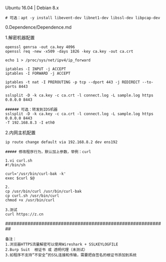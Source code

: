 Ubuntu 16.04 | Debian 8.x

```
# 可选：apt -y install libevent-dev libnet1-dev libssl-dev libpcap-dev
```

0.Dependence/Dependence.md

1.解密机器配置
```
openssl genrsa -out ca.key 4096
openssl req -new -x509 -days 1826 -key ca.key -out ca.crt

echo 1 > /proc/sys/net/ipv4/ip_forward

iptables -I INPUT -j ACCEPT
iptables -I FORWARD -j ACCEPT

iptables -t nat -I PREROUTING -p tcp --dport 443 -j REDIRECT --to-ports 8443

sslsplit -D -k ca.key -c ca.crt -l connect.log -L sample.log https 0.0.0.0 8443

###### 可选：转发到IDS机器
sslsplit -D -k ca.key -c ca.crt -l connect.log -L sample.log https 0.0.0.0 8443
-T 192.168.8.3 -I eth0
```

2.内网主机配置
```
ip route change default via 192.168.8.2 dev ens192

##### 修改程序行为，默认加上参数，举例：curl

1.vi curl.sh 
#!/bin/sh

curl='/usr/bin/curl-bak -k'
exec $curl $@

2.
cp /usr/bin/curl /usr/bin/curl-bak
cp curl.sh /usr/bin/curl
chmod +x /usr/bin/curl

3.测试
curl https://z.cn
```

##########################################################

```
备注：
1.浏览器HTTPS流量解密可以使用Wireshark + SSLKEYLOGFILE 
2.Burp Suit  根证书 或 透明代理（未测试）
3.如程序不支持“不安全”的SSL连接和传输，需要把自签名的根证书添加到系统
```
